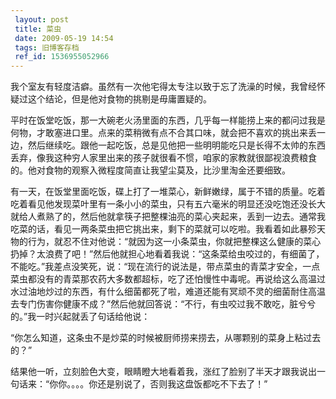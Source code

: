 ```yaml
---
 layout: post
 title: 菜虫
 date: 2009-05-19 14:54
 tags: 旧博客存档
 ref_id: 1536955052966
---
```

我个室友有轻度洁癖。虽然有一次他宅得太专注以致于忘了洗澡的时候，我曾经怀疑过这个结论，但是他对食物的挑剔是毋庸置疑的。



平时在饭堂吃饭，那一大碗老火汤里面的东西，几乎每一样能捞上来的都问过我是何物，才敢塞进口里。点来的菜稍微有点不合其口味，就会把不喜欢的挑出来丢一边，然后继续吃。跟他一起吃饭，总是见他把一些明明能吃只是长得不太帅的东西丢弃，像我这种穷人家里出来的孩子就很看不惯，咱家的家教就很鄙视浪费粮食的。他对食物的观察入微程度简直让我望尘莫及，比沙里淘金还要细致。



有一天，在饭堂里面吃饭，碟上打了一堆菜心，新鲜嫩绿，属于不错的质量。吃着吃着看见他发现菜叶里有一条小小的菜虫，只有五六毫米的明显还没吃饱还没长大就给人煮熟了的，然后他就拿筷子把整棵油亮的菜心夹起来，丢到一边去。通常我吃菜的话，看见一两条菜虫把它挑出来，剩下的菜就可以吃啦。我看着如此暴殄天物的行为，就忍不住对他说：“就因为这一小条菜虫，你就把整棵这么健康的菜心扔掉？太浪费了吧！”然后他就担心地看着我说：“这条菜给虫咬过的，有细菌了，不能吃。”我差点没笑死，说：“现在流行的说法是，带点菜虫的青菜才安全，一点菜虫都没有的青菜那农药大多数都超标，吃了还怕慢性中毒呢。再说给这么高温过水过油地炒过的东西，有什么细菌都死了啦，难道还能有冥顽不灵的细菌耐住高温去专门伤害你健康不成？”然后他就回答说：“不行，有虫咬过我不敢吃，脏兮兮的。”我一时兴起就丢了句话给他说：



“你怎么知道，这条虫不是炒菜的时候被厨师捞来捞去，从哪颗别的菜身上粘过去的？”



结果他一听，立刻脸色大变，眼睛瞪大地看着我，涨红了脸别了半天才跟我说出一句话来：“你你。。。。你还是别说了，否则我这盘饭都吃不下去了！”

